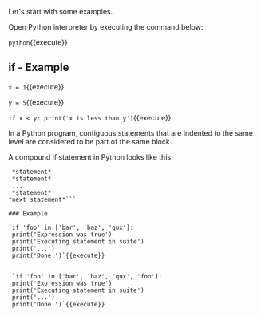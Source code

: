 

Let's start with some examples.

Open Python interpreter by executing the command below:

`python`{{execute}} 

## if - Example

`x = 1`{{execute}}

`y = 5`{{execute}}

`if x < y:
 print('x is less than y')`{{execute}}

In a Python program, contiguous statements that are indented to the same level are considered to be part of the same block.

A compound if statement in Python looks like this:

```if *expr*: 
 *statement*
 *statement*
 ...
 *statement*
*next statement*```

### Example 

`if 'foo' in ['bar', 'baz', 'qux']:
 print('Expression was true')
 print('Executing statement in suite')
 print('...')
 print('Done.')`{{execute}}


 `if 'foo' in ['bar', 'baz', 'qux', 'foo']:
 print('Expression was true')
 print('Executing statement in suite')
 print('...')
 print('Done.')`{{execute}}



